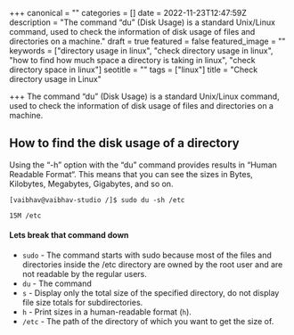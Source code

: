 +++
canonical = ""
categories = []
date = 2022-11-23T12:47:59Z
description = "The  command “du” (Disk Usage) is a standard Unix/Linux command, used to check the information of disk usage of files and directories on a machine."
draft = true
featured = false
featured_image = ""
keywords = ["directory usage in linux", "check directory usage in linux", "how to find how much space a directory is taking in linux", "check directory space in linux"]
seotitle = ""
tags = ["linux"]
title = "Check directory usage in Linux"

+++
The  command “du” (Disk Usage) is a standard Unix/Linux command, used to check the information of disk usage of files and directories on a machine.

## How to find the disk usage of a directory

Using the “-h” option with the “du” command provides results in “Human Readable Format“. This means that you can see the sizes in Bytes, Kilobytes, Megabytes, Gigabytes, and so on.

```shell
[vaibhav@vaibhav-studio /]$ sudo du -sh /etc

15M	/etc
```

#### Lets break that command down

* `sudo` - The command starts with sudo because most of the files and directories inside the /etc directory are owned by the root user and are not readable by the regular users. 
* `du` - The command
* `s` - Display only the total size of the specified directory, do not display file size totals for subdirectories.
* `h` - Print sizes in a human-readable format (`h`).
* `/etc` - The path of the directory of which you want to get the size of.
